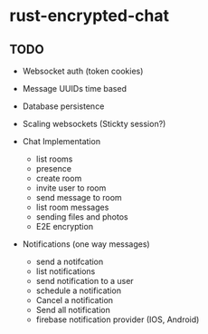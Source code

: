 # rust-encrypted-chat


## TODO 
- Websocket auth (token  cookies)
- Message UUIDs time based
- Database persistence
- Scaling websockets (Stickty session?)
- Chat Implementation 
    * list rooms 
    * presence
    * create room
    * invite user to room
    * send message to room
    * list room messages
    * sending files and photos
    * E2E encryption

- Notifications (one way messages)
    * send a notifcation 
    * list notifications
    * send notification to a user
    * schedule a notification
    * Cancel  a notification
    * Send all notification
    * firebase notification provider (IOS, Android)
